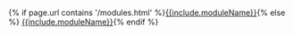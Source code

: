 {% if page.url contains '/modules.html' %}[{{include.moduleName}}](#{{include.moduleName}}){% else %}
[{{include.moduleName}}](../modules.html#{{include.moduleName}}){% endif %}

